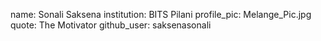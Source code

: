 name: Sonali Saksena
institution: BITS Pilani
profile_pic: Melange_Pic.jpg
quote: The Motivator
github_user: saksenasonali
